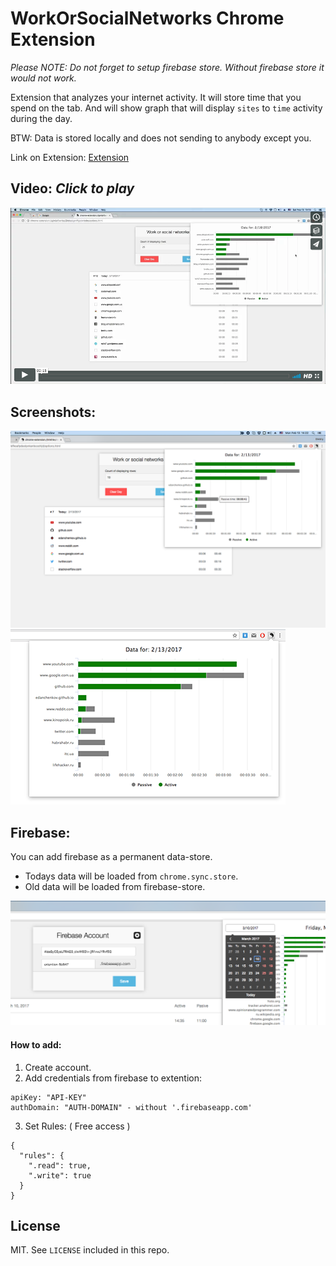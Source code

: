 # WorkOrSocialNetworks Chrome Extension

*Please NOTE: Do not forget to setup firebase store. Without firebase store it would not work.*

Extension that analyzes your internet activity.
It will store time that you spend on the tab. And will show graph that will display `sites` to `time` activity during the day.

BTW:
Data is stored locally and does not sending to anybody except you.

Link on Extension:
[Extension](https://chrome.google.com/webstore/detail/workorsocialnetworks/glmjefbehbpjijhdoplgenffgleknbdm?hl=en-US)

## Video: *Click to play*

[![Preview](https://raw.githubusercontent.com/DmytroVasin/workOrSocialNetworks/master/_readme/_preview.png)](https://player.vimeo.com/video/204693730?autoplay=1)


## Screenshots:
![Main Window](/chrome_store/1200x800%20screenshot.png)
![Main Window](/chrome_store/440x280%20screenshot.png)

## Firebase:
You can add firebase as a permanent data-store.

- Todays data will be loaded from `chrome.sync.store`.
- Old data will be loaded from firebase-store.

![Firebase](https://raw.githubusercontent.com/DmytroVasin/workOrSocialNetworks/master/_readme/_firebase.png)

#### How to add:
1. Create account.
2. Add credentials from firebase to extention:
```
apiKey: "API-KEY"
authDomain: "AUTH-DOMAIN" - without '.firebaseapp.com'
```

3. Set Rules: ( Free access )
```
{
  "rules": {
    ".read": true,
    ".write": true
  }
}
```


## License


MIT. See `LICENSE` included in this repo.
